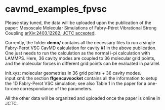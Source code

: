 # cavmd_examples_fpvsc

Please stay tuned, the data will be uploaded upon the publication of the paper: Mesoscale Molecular Simulations of Fabry-Pérot Vibrational Strong Coupling [arXiv:2403.12282, JCTC accepted](https://arxiv.org/abs/2403.12282).

Currently, the folder **demo/** contains all the necessary files to run a single Fabry-Perot VSC CavMD calculation for cavity #1 in the above publication. One just needs to run the calculation as the normal i-pi calculation with LAMMPS. Here, 36 cavity modes are coupled to 36 molecular grid points, and the molecular forces in different grid points can be evaluated in parallel.

init.xyz: molecular geometries in 36 grid points + 36 cavity modes.
input.xml: the section **ffgencavsocket** contains all the information to setup the 1D Fabry-Perot VSC simulation; see also Table 1 in the paper for a one-to-one correspondance of the parameters.

All the other data will be organized and uploaded once the paper is online in JCTC.
